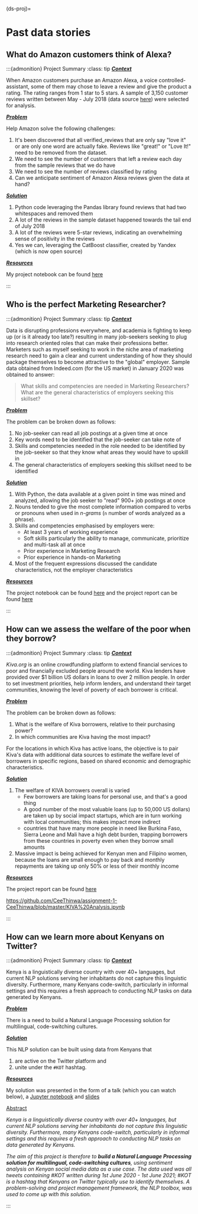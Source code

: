 (ds-proj)=
# Past data stories

## What do Amazon customers think of Alexa?

:::{admonition} Project Summary
:class: tip
<u>_**Context**_</u>

When Amazon customers purchase an Amazon Alexa, a voice controlled-assistant,
some of them may chose to leave a review and give the product a rating. The rating ranges from 1 star to 5 stars. A sample of 3,150 customer reviews written between May - July 2018
(data source [here](https://go.aws/2WkOfZp)) were selected for analysis.

<u>_**Problem**_</u>

Help Amazon solve the following challenges:
1. It's been discovered that all verified_reviews that are only say "love it" or are only one word are actually fake. Reviews like "great!" or "Love It!" need to be removed from the dataset.
2. We need to see the number of customers that left a review each day from the sample reviews that we do have
3. We need to see the number of reviews classified by rating
4. Can we anticipate sentiment of Amazon Alexa reviews given the data at hand?

<u>_**Solution**_</u>

1. Python code leveraging the Pandas library found reviews that had two whitespaces and removed them
2. A lot of the reviews in the sample dataset happened towards the tail end of July 2018
3. A lot of the reviews were 5-star reviews, indicating an overwhelming sense of positivity in the reviews
4. Yes we can, leveraging the CatBoost classifier, created by Yandex (which is now open source)

<u>_**Resources**_</u>

My project notebook can be found
[here](https://github.com/CeeThinwa/Python-Data-Science-Notebooks/blob/master/Amazon_Alexa_Challenge_Revised.ipynb)

:::

## Who is the perfect Marketing Researcher?

:::{admonition} Project Summary
:class: tip
<u>_**Context**_</u>

Data is disrupting professions everywhere, and academia is fighting to keep up (or is it already too late?) resulting in many job-seekers seeking to plug into research oriented roles that can make their professions better. Marketers such as myself seeking to work in the niche area of marketing research need to gain a clear and current understanding of how they should package themselves to become attractive to the "global" employer. Sample data obtained from Indeed.com (for the US market) in January 2020 was obtained to answer:

> What skills and competencies are needed in Marketing Researchers?
> What are the general characteristics of employers seeking this skillset?

<u>_**Problem**_</u>

The problem can be broken down as follows:
1. No job-seeker can read all job postings at a given time at once
2. Key words need to be identified that the job-seeker can take note of
3. Skills and competencies needed in the role needed to be identified by the job-seeker so that they know what areas they would have to upskill in
4. The general characteristics of employers seeking this skillset need to be identified

<u>_**Solution**_</u>

1. With Python, the data available at a given point in time was mined and analyzed, allowing the job seeker to "read" 900+ job postings at once
2. Nouns tended to give the most complete information compared to verbs or pronouns when used in *n-grams* (`n` number of words analyzed as a phrase).
3. Skills and competencies emphasised by employers were:
    * At least 3 years of working experience
    * Soft skills particularly the ability to manage, communicate, prioritize and multi-task all at once
    * Prior experience in Marketing Research
    * Prior experience in hands-on Marketing
4. Most of the frequent expressions discussed the candidate characteristics, not
the employer characteristics

<u>_**Resources**_</u>

The project notebook can be found
[here](https://github.com/CeeThinwa/Python-Data-Science-Notebooks/blob/master/Amazon_Alexa_Challenge_Revised.ipynb)
and the project report can be found
[here](https://drive.google.com/file/d/1UTNIz8CHg2-bXxo5Sb540aXk--q6ZEza/view?usp=sharing)

:::

## How can we assess the welfare of the poor when they borrow?

:::{admonition} Project Summary
:class: tip
<u>_**Context**_</u>

*Kiva.org* is an online crowdfunding platform to extend financial services to poor and financially excluded people around the world. Kiva lenders have provided over $1 billion US dollars in loans to over 2 million people. In order to set investment priorities, help inform lenders, and understand their target communities, knowing the level of poverty of each borrower is critical.

<u>_**Problem**_</u>

The problem can be broken down as follows:
1. What is the welfare of Kiva borrowers, relative to their purchasing power?
2. In which communities are Kiva having the most impact?

For the locations in which Kiva has active loans, the objective is to pair Kiva's data with additional data sources to estimate the welfare level of borrowers in specific regions, based on shared economic and demographic characteristics.

<u>_**Solution**_</u>

1. The welfare of KIVA borrowers overall is varied
    * Few borrowers are taking loans for personal use, and that's a good thing
    * A good number of the most valuable loans (up to 50,000 US dollars) are taken up by social impact startups, which are in turn working with local communities; this makes impact more indirect
    * countries that have many more people in need like Burkina Faso, Sierra Leone and Mali have a high debt burden, trapping borrowers from these countries in poverty even when they borrow small amounts
2. Massive impact is being achieved for Kenyan men and Filipino women, because the loans are small enough to pay back and monthly repayments are taking up only 50% or less of their monthly income

<u>_**Resources**_</u>

The project report can be found [here](kiva.ipynb)

https://github.com/CeeThinwa/assignment-1-CeeThinwa/blob/master/KIVA%20Analysis.ipynb

:::

## How can we learn more about Kenyans on Twitter?

:::{admonition} Project Summary
:class: tip
<u>_**Context**_</u>

Kenya is a linguistically diverse country with over 40+ languages, but current NLP solutions
serving her inhabitants do not capture this linguistic diversity. Furthermore, many Kenyans 
code-switch, particularly in informal settings and this requires a fresh approach to conducting NLP
tasks on data generated by Kenyans.

<u>_**Problem**_</u>

There is a need to build a Natural Language Processing solution for multilingual, code-switching
cultures.

<u>_**Solution**_</u>

This NLP solution can be built using data from Kenyans that
1. are active on the Twitter platform and
2. unite under the `#KOT` hashtag.

<u>_**Resources**_</u>

My solution was presented in the form of a talk (which you can watch below), a
[Jupyter notebook](https://github.com/CeeThinwa/Delta-Analytics-2021-CT-Project/blob/main/KOT%20EDA.ipynb)
 and [slides](https://github.com/CeeThinwa/Delta-Analytics-2021-CT-Project/blob/main/Delta%20Analytics%20-%20Teaching%20Fellow%20Cynthia.pdf)

<u>Abstract</u>

*Kenya is a linguistically diverse country with over 40+ languages, but current NLP solutions serving her inhabitants do not capture this linguistic diversity. Furthermore, many Kenyans code-switch, particularly in informal settings and this requires a fresh approach to conducting NLP tasks on data generated by Kenyans.*

*The aim of this project is therefore to **build a Natural Language Processing solution for multilingual, code-switching cultures**, using sentiment analysis on Kenyan social media data as a use case. The data used was all tweets containing #KOT written during 1st June 2020 - 1st June 2021; #KOT is a hashtag that Kenyans on Twitter typically use to identify themselves. A problem-solving and project management framework, the *NLP toolbox*, was used to come up with this solution.*

:::

